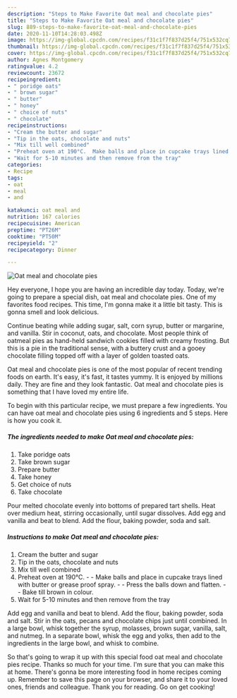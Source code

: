 ```yaml
---
description: "Steps to Make Favorite Oat meal and chocolate pies"
title: "Steps to Make Favorite Oat meal and chocolate pies"
slug: 889-steps-to-make-favorite-oat-meal-and-chocolate-pies
date: 2020-11-10T14:28:03.498Z
image: https://img-global.cpcdn.com/recipes/f31c1f7f837d25f4/751x532cq70/oat-meal-and-chocolate-pies-recipe-main-photo.jpg
thumbnail: https://img-global.cpcdn.com/recipes/f31c1f7f837d25f4/751x532cq70/oat-meal-and-chocolate-pies-recipe-main-photo.jpg
cover: https://img-global.cpcdn.com/recipes/f31c1f7f837d25f4/751x532cq70/oat-meal-and-chocolate-pies-recipe-main-photo.jpg
author: Agnes Montgomery
ratingvalue: 4.2
reviewcount: 23672
recipeingredient:
- " poridge oats"
- " brown sugar"
- " butter"
- " honey"
- " choice of nuts"
- " chocolate"
recipeinstructions:
- "Cream the butter and sugar"
- "Tip in the oats, chocolate and nuts"
- "Mix till well combined"
- "Preheat oven at 190°C.  Make balls and place in cupcake trays lined with butter or grease proof spray.    Press the balls down and flatten.  Bake till brown in colour."
- "Wait for 5-10 minutes and then remove from the tray"
categories:
- Recipe
tags:
- oat
- meal
- and

katakunci: oat meal and 
nutrition: 167 calories
recipecuisine: American
preptime: "PT26M"
cooktime: "PT50M"
recipeyield: "2"
recipecategory: Dinner

---
```



![Oat meal and chocolate pies](https://img-global.cpcdn.com/recipes/f31c1f7f837d25f4/751x532cq70/oat-meal-and-chocolate-pies-recipe-main-photo.jpg)

Hey everyone, I hope you are having an incredible day today. Today, we're going to prepare a special dish, oat meal and chocolate pies. One of my favorites food recipes. This time, I'm gonna make it a little bit tasty. This is gonna smell and look delicious.

Continue beating while adding sugar, salt, corn syrup, butter or margarine, and vanilla. Stir in coconut, oats, and chocolate. Most people think of oatmeal pies as hand-held sandwich cookies filled with creamy frosting. But this is a pie in the traditional sense, with a buttery crust and a gooey chocolate filling topped off with a layer of golden toasted oats.

Oat meal and chocolate pies is one of the most popular of recent trending foods on earth. It's easy, it's fast, it tastes yummy. It is enjoyed by millions daily. They are fine and they look fantastic. Oat meal and chocolate pies is something that I have loved my entire life.


To begin with this particular recipe, we must prepare a few ingredients. You can have oat meal and chocolate pies using 6 ingredients and 5 steps. Here is how you cook it.

<!--inarticleads1-->

##### The ingredients needed to make Oat meal and chocolate pies:

1. Take  poridge oats
1. Take  brown sugar
1. Prepare  butter
1. Take  honey
1. Get  choice of nuts
1. Take  chocolate


Pour melted chocolate evenly into bottoms of prepared tart shells. Heat over medium heat, stirring occasionally, until sugar dissolves. Add egg and vanilla and beat to blend. Add the flour, baking powder, soda and salt. 

<!--inarticleads2-->

##### Instructions to make Oat meal and chocolate pies:

1. Cream the butter and sugar
1. Tip in the oats, chocolate and nuts
1. Mix till well combined
1. Preheat oven at 190°C. -  - Make balls and place in cupcake trays lined with butter or grease proof spray.   -  - Press the balls down and flatten. -  - Bake till brown in colour.
1. Wait for 5-10 minutes and then remove from the tray


Add egg and vanilla and beat to blend. Add the flour, baking powder, soda and salt. Stir in the oats, pecans and chocolate chips just until combined. In a large bowl, whisk together the syrup, molasses, brown sugar, vanilla, salt, and nutmeg. In a separate bowl, whisk the egg and yolks, then add to the ingredients in the large bowl, and whisk to combine. 

So that's going to wrap it up with this special food oat meal and chocolate pies recipe. Thanks so much for your time. I'm sure that you can make this at home. There's gonna be more interesting food in home recipes coming up. Remember to save this page on your browser, and share it to your loved ones, friends and colleague. Thank you for reading. Go on get cooking!
